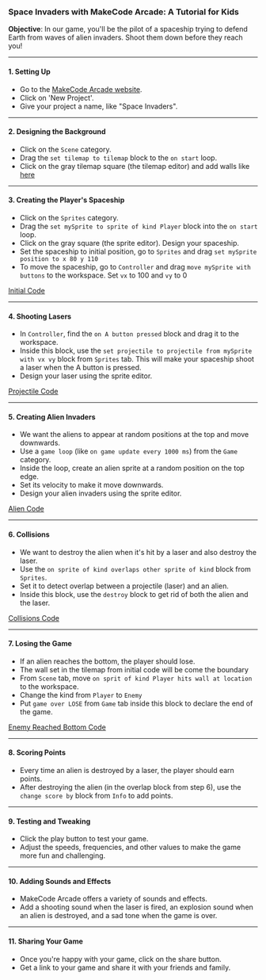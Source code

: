 
### Space Invaders with MakeCode Arcade: A Tutorial for Kids

**Objective**: In our game, you'll be the pilot of a spaceship trying to defend Earth from waves of alien invaders. Shoot them down before they reach you!

----------

#### 1. **Setting Up**

-   Go to the [MakeCode Arcade website](https://arcade.makecode.com/).
-   Click on 'New Project'.
-   Give your project a name, like "Space Invaders".

----------

#### 2. **Designing the Background**

-   Click on the `Scene` category.
-   Drag the `set tilemap to tilemap` block to the `on start` loop.
-   Click on the gray tilemap square (the tilemap editor) and add walls like [here](https://github.com/t2o2/makecode-space-invader/blob/main/imgs/wall.png?raw=true) 

----------

#### 3. **Creating the Player's Spaceship**

-   Click on the `Sprites` category.
-   Drag the `set mySprite to sprite of kind Player` block into the `on start` loop.
-   Click on the gray square (the sprite editor). Design your spaceship.
-   Set the spaceship to initial position, go to `Sprites` and drag `set mySprite position to x 80 y 110`
-   To move the spaceship, go to `Controller` and drag `move mySprite with buttons` to the workspace. Set `vx` to 100 and `vy` to 0

[Initial Code](https://github.com/t2o2/makecode-space-invader/blob/main/imgs/on_start.png?raw=true)

----------

#### 4. **Shooting Lasers**

-   In `Controller`, find the `on A button pressed` block and drag it to the workspace.
-   Inside this block, use the `set projectile to projectile from mySprite with vx vy` block from `Sprites` tab. This will make your spaceship shoot a laser when the A button is pressed.
-   Design your laser using the sprite editor.

[Projectile Code](https://github.com/t2o2/makecode-space-invader/blob/main/imgs/projectile.png?raw=true)


----------

#### 5. **Creating Alien Invaders**

-   We want the aliens to appear at random positions at the top and move downwards.
-   Use a `game loop` (like `on game update every 1000 ms`) from the `Game` category.
-   Inside the loop, create an alien sprite at a random position on the top edge.
-   Set its velocity to make it move downwards.
-   Design your alien invaders using the sprite editor.

[Alien Code](https://github.com/t2o2/makecode-space-invader/blob/main/imgs/invaders.png?raw=true)

----------

#### 6. **Collisions**

-   We want to destroy the alien when it's hit by a laser and also destroy the laser.
-   Use the `on sprite of kind overlaps other sprite of kind` block from `Sprites`.
-   Set it to detect overlap between a projectile (laser) and an alien.
-   Inside this block, use the `destroy` block to get rid of both the alien and the laser.

[Collisions Code](https://github.com/t2o2/makecode-space-invader/blob/main/imgs/collision.png?raw=true)

----------

#### 7. **Losing the Game**

-   If an alien reaches the bottom, the player should lose.
-   The wall set in the tilemap from initial code will be come the boundary
-   From `Scene` tab, move `on sprit of kind Player hits wall at location` to the workspace.
-   Change the kind from `Player` to `Enemy`
-   Put `game over LOSE` from `Game` tab inside this block to declare the end of the game.

[Enemy Reached Bottom Code](https://github.com/t2o2/makecode-space-invader/blob/main/imgs/reach_bottom.png?raw=true)

----------

#### 8. **Scoring Points**

-   Every time an alien is destroyed by a laser, the player should earn points.
-   After destroying the alien (in the overlap block from step 6), use the `change score by` block from `Info` to add points.



----------

#### 9. **Testing and Tweaking**

-   Click the play button to test your game.
-   Adjust the speeds, frequencies, and other values to make the game more fun and challenging.

----------

#### 10. **Adding Sounds and Effects**

-   MakeCode Arcade offers a variety of sounds and effects.
-   Add a shooting sound when the laser is fired, an explosion sound when an alien is destroyed, and a sad tone when the game is over.

----------

#### 11. **Sharing Your Game**

-   Once you're happy with your game, click on the share button.
-   Get a link to your game and share it with your friends and family.